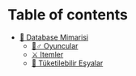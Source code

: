 # Table of contents

* [🚀 Database Mimarisi](README.md)
  * [🦸♂ Oyuncular](database-mimarisi/oyuncular.md)
  * [⚔ Itemler](database-mimarisi/itemler.md)
  * [🍹 Tüketilebilir Eşyalar](database-mimarisi/tueketilebilir-esyalar.md)
